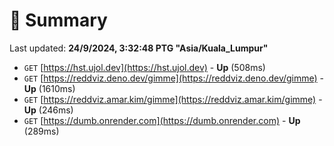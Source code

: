 # 📖 Summary
Last updated: **24/9/2024, 3:32:48 PTG "Asia/Kuala_Lumpur"**

- `GET` [https://hst.ujol.dev](https://hst.ujol.dev) - **Up** (508ms)
- `GET` [https://reddviz.deno.dev/gimme](https://reddviz.deno.dev/gimme) - **Up** (1610ms)
- `GET` [https://reddviz.amar.kim/gimme](https://reddviz.amar.kim/gimme) - **Up** (246ms)
- `GET` [https://dumb.onrender.com](https://dumb.onrender.com) - **Up** (289ms)
